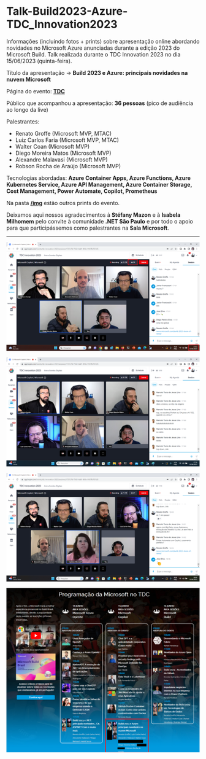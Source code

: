# Talk-Build2023-Azure-TDC_Innovation2023
Informações (incluindo fotos + prints) sobre apresentação online abordando novidades no Microsoft Azure anunciadas durante a edição 2023 do Microsoft Build. Talk realizada durante o TDC Innovation 2023 no dia 15/06/2023 (quinta-feira).

Título da apresentação -> **Build 2023 e Azure: principais novidades na nuvem Microsoft**

Página do evento: [**TDC**](https://promo.thedevconf.com/inn23-microsoft)

Público que acompanhou a apresentação: **36 pessoas** (pico de audiência ao longo da live)

Palestrantes:
- Renato Groffe (Microsoft MVP, MTAC)
- Luiz Carlos Faria (Microsoft MVP, MTAC)
- Walter Coan (Microsoft MVP)
- Diego Moreira Matos (Microsoft MVP)
- Alexandre Malavasi (Microsoft MVP)
- Robson Rocha de Araújo (Microsoft MVP)

Tecnologias abordadas: **Azure Container Apps, Azure Functions, Azure Kubernetes Service, Azure API Management, Azure Container Storage, Cost Management, Power Automate, Copilot, Prometheus**

Na pasta [**/img**](img/) estão outros prints do evento.

Deixamos aqui nossos agradecimentos à **Stéfany Mazon** e à **Isabela Milhomem** pelo convite à comunidade **.NET São Paulo** e por todo o apoio para que participássemos como palestrantes na **Sala Microsoft**.

---

![Palestrando](img/audiencia.png)

![Palestrando](img/a-06.png)

![Palestrando](img/a-07.png)

![Banner](img/banner.png)